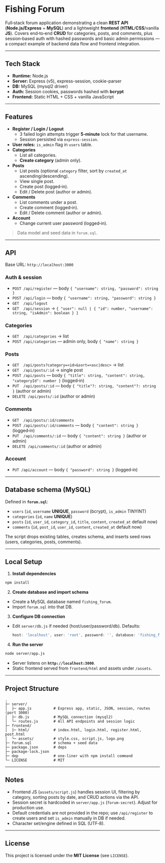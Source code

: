 # Fishing Forum

Full‑stack forum application demonstrating a clean **REST API** (**Node.js/Express** + **MySQL**) and a lightweight **frontend** (**HTML**/**CSS**/vanilla **JS**). Covers end‑to‑end **CRUD** for categories, posts, and comments, plus session‑based auth with hashed passwords and basic admin permissions — a compact example of backend data flow and frontend integration.

---

## Tech Stack

- **Runtime:** Node.js
- **Server:** Express (v5), express-session, cookie-parser
- **DB:** MySQL (mysql2 driver)
- **Auth:** Session cookies, passwords hashed with **bcrypt**
- **Frontend:** Static HTML + CSS + vanilla JavaScript

---

## Features

- **Register / Login / Logout**
  - 3 failed login attempts trigger **5‑minute** lock for that username.
  - Session persisted via `express-session`.
- **User roles:** `is_admin` flag in `users` table.
- **Categories**
  - List all categories.
  - **Create category** (admin only).
- **Posts**
  - List posts (optional `category` filter, sort by `created_at` ascending/descending).
  - View single post.
  - Create post (logged‑in).
  - Edit / Delete post (author or admin).
- **Comments**
  - List comments under a post.
  - Create comment (logged‑in).
  - Edit / Delete comment (author or admin).
- **Account**
  - Change current user password (logged‑in).

> Data model and seed data in `forum.sql`.

---

## API

Base URL: `http://localhost:3000`

### Auth & session
- `POST /api/register` — body `{ "username": string, "password": string }`
- `POST /api/login` — body `{ "username": string, "password": string }`
- `GET  /api/logout`
- `GET  /api/session` → `{ "user": null | { "id": number, "username": string, "isAdmin": boolean } }`

### Categories
- `GET  /api/categories` → list
- `POST /api/categories` — admin only, body `{ "name": string }`

### Posts
- `GET  /api/posts?category=<id>&sort=<asc|desc>` → list
- `GET  /api/posts/:id` → single post
- `POST /api/posts` — body `{ "title": string, "content": string, "categoryId": number }` (logged‑in)
- `PUT  /api/posts/:id` — body `{ "title"?: string, "content"?: string }` (author or admin)
- `DELETE /api/posts/:id` (author or admin)

### Comments
- `GET  /api/posts/:id/comments`
- `POST /api/posts/:id/comments` — body `{ "content": string }` (logged‑in)
- `PUT  /api/comments/:id` — body `{ "content": string }` (author or admin)
- `DELETE /api/comments/:id` (author or admin)

### Account
- `PUT /api/account` — body `{ "password": string }` (logged‑in)

---

## Database schema (MySQL)

Defined in **`forum.sql`**:
- `users` (`id`, `username` **UNIQUE**, `password` (bcrypt), `is_admin` TINYINT)
- `categories` (`id`, `name` **UNIQUE**)
- `posts` (`id`, `user_id`, `category_id`, `title`, `content`, `created_at` default now)
- `comments` (`id`, `post_id`, `user_id`, `content`, `created_at` default now)

The script drops existing tables, creates schema, and inserts seed rows (users, categories, posts, comments).

---

## Local Setup

1) **Install dependencies**
```bash
npm install
```

2) **Create database and import schema**
- Create a MySQL database named `fishing_forum`.
- Import `forum.sql` into that DB.

3) **Configure DB connection**
- Edit `server/db.js` if needed (host/user/password/db). Defaults:
  ```js
  host: 'localhost', user: 'root', password: '', database: 'fishing_forum'
  ```

4) **Run the server**
```bash
node server/app.js
```
- Server listens on **`http://localhost:3000`**.
- Static frontend served from `frontend/html` and assets under `/assets`.

---

## Project Structure

```
.
├─ server/
│  ├─ app.js          # Express app, static, JSON, session, routes (port 3000)
│  ├─ db.js           # MySQL connection (mysql2)
│  └─ routes.js       # All API endpoints and session logic
├─ frontend/
│  ├─ html/           # index.html, login.html, register.html, post.html
│  └─ assets/         # style.css, script.js, logo.png
├─ forum.sql          # schema + seed data
├─ package.json       # deps
├─ package-lock.json
├─ dep                # one‑liner with npm install command
└─ LICENSE            # MIT
```

---

## Notes

- Frontend JS (`assets/script.js`) handles session UI, filtering by category, sorting posts by date, and CRUD actions via the API.
- Session secret is hardcoded in `server/app.js` (`forum-secret`). Adjust for production use.
- Default credentials are not provided in the repo; use `/api/register` to create users and set `is_admin` manually in DB if needed.
- Character set/engine defined in SQL (UTF‑8).

---

## License

This project is licensed under the **MIT License** (see `LICENSE`).
